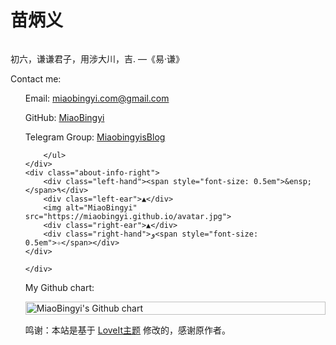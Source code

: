 # 苗炳义


<style>

    @import url('https://fonts.googleapis.com/css?family=Katibeh&display=swap');

    .about-info {

        display: flex;
        justify-content: space-between;
        align-items: flex-start;
    }

    .about-info-left li {
        list-style-type: none;
    }

    .about-info-right {
        margin: .5em 1.25em;
    }

    .about-info-right img {
        width: 130px;
    }

    .about-info-right .left-ear,
    .about-info-right .left-hand,
    .about-info-right .right-ear,
    .about-info-right .right-hand {
        display: none;
    }

    @media only screen and (min-device-width: 320px) and (max-device-width: 480px) {
        .about-info {
            flex-direction: column-reverse;
            align-items: center;
        }

        .about-info-right {
            margin: auto auto 2em;
            display: flex;
            flex-direction: row;
            justify-content: center;
            align-items: center;
        }

        .about-info-right img {
            border-radius: 50%;
            -webkit-border-radius: 50%;
        }

        .about-info-right .left-hand {
            font-family: 'Katibeh';
            display: inline;
            font-size: 5em;
            transform: translate(20px);
            -moz-transform: translate(20px);
            -webkit-transform: translate(20px);
            -o-transform: translate(20px);
        }

        .about-info-right .right-hand {
            font-family: 'Katibeh';
            display: inline;
            font-size: 5em;
            transform: translate(-18px);
            -moz-transform: translate(-18px);
            -webkit-transform: translate(-18px);
            -o-transform: translate(-18px);
        }

        .about-info-right .left-ear {
            display: inline;
            font-size: 1.2em;
            align-self: flex-start;
            transform: rotate(-40deg) translate(20px, 15px);
            -moz-transform: rotate(-40deg) translate(20px, 15px);
            -webkit-transform: rotate(-40deg) translate(20px, 15px);
            -o-transform: rotate(-40deg) translate(20px, 15px);
        }

        .about-info-right .right-ear {
            display: inline;
            font-size: 1.2em;
            align-self: flex-start;
            transform: rotate(45deg) translate(-13px, 15px);
            -moz-transform: rotate(45deg) translate(-13px, 15px);
            -webkit-transform: rotate(45deg) translate(-13px, 15px);
            -o-transform: rotate(45deg) translate(-13px, 15px);
        }
    }
</style>


<div class="about-info">
    <div class="about-info-left">
        <p> 初六，谦谦君子，用涉大川，吉.   —《易·谦》</p>
         <p>Contact me:</p>
        <ul>
	<li><p><span class="iconfont icon-mail"></span> Email: <a href="miaobingyi.com@gmail.com"
                    rel="nofollow noreferrer" target="_blank">miaobingyi.com@gmail.com</a></p></li>
	<li><p><span class="iconfont icon-github"></span> GitHub: <a href="https://github.com/miaobingyi"
                        rel="nofollow noreferrer" target="_blank">MiaoBingyi</a></p></li>
    <li><p><span class="iconfont icon-telegram"></span> Telegram Group: <a href="https://t.me/miaobingyisblog"
                       rel="nofollow noreferrer" target="_blank">MiaobingyisBlog</a></p></li>
    
                       


        </ul>
    </div>
    <div class="about-info-right">
	    <div class="left-hand"><span style="font-size: 0.5em">&ensp;</span>٩</div>
        <div class="left-ear">▲</div>
        <img alt="MiaoBingyi" src="https://miaobingyi.github.io/avatar.jpg">
        <div class="right-ear">▲</div>
        <div class="right-hand">و<span style="font-size: 0.5em">✧</span></div>
    </div>

    </div>

<p>My Github chart:</p>

<p><img src="https://ghchart.rshah.org/miaobingyi" alt="MiaoBingyi's Github chart" style="width: 100%;"></p>

<p> 鸣谢：本站是基于 <a href="https://github.com/dillonzq/LoveIt"
    rel="nofollow noreferrer" target="_blank">LoveIt主题</a> 修改的，感谢原作者。</p>



